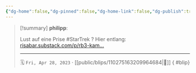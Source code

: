 ```yaml
---
{"dg-home":false,"dg-pinned":false,"dg-home-link":false,"dg-publish":true,"tags":["dgblip"],"disabled rules":["yaml-title","yaml-title-alias","file-name-heading"],"title":"philipp on mastodon @ 2023-04-28","created-date":"2023-04-28T07:04:14","id":110275163209964690,"updated-date":"2025-05-02T08:50:43","dg-path":"blips/110275163209964684.md","permalink":"/blips/110275163209964684/","dgPassFrontmatter":true}
---
```


> [!summary] **philipp**:
>
> Lust auf eine Prise #StarTrek ? Hier entlang: [risabar.substack.com/p/rb3-kam…](https://risabar.substack.com/p/rb3-kampf-um-organia-errand-of-mercy)
> - - -
>
> 🗓️ `Fri, Apr 28, 2023` · [[public/blips/110275163209964684\|🔗]]
{ #blip}

